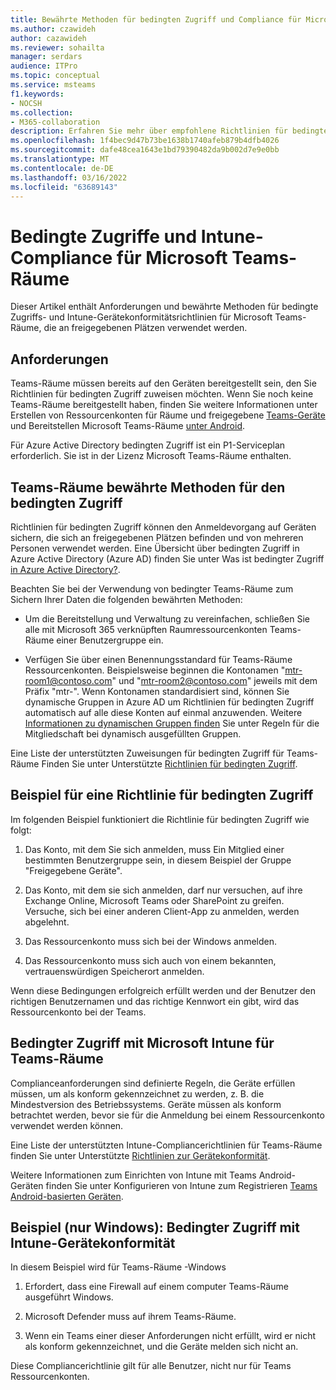 ```yaml
---
title: Bewährte Methoden für bedingten Zugriff und Compliance für Microsoft Teams-Räume
ms.author: czawideh
author: cazawideh
ms.reviewer: sohailta
manager: serdars
audience: ITPro
ms.topic: conceptual
ms.service: msteams
f1.keywords:
- NOCSH
ms.collection:
- M365-collaboration
description: Erfahren Sie mehr über empfohlene Richtlinien für bedingten Zugriff und Intune-Gerätekonformität und bewährte Methoden für Microsoft Teams-Räume.
ms.openlocfilehash: 1f4bec9d47b73be1638b1740afeb879b4dfb4026
ms.sourcegitcommit: dafe48cea1643e1bd79390482da9b002d7e9e0bb
ms.translationtype: MT
ms.contentlocale: de-DE
ms.lasthandoff: 03/16/2022
ms.locfileid: "63689143"
---
```

# <a name="conditional-access-and-intune-compliance-for-microsoft-teams-rooms"></a>Bedingte Zugriffe und Intune-Compliance für Microsoft Teams-Räume

Dieser Artikel enthält Anforderungen und bewährte Methoden für bedingte Zugriffs- und Intune-Gerätekonformitätsrichtlinien für Microsoft Teams-Räume, die an freigegebenen Plätzen verwendet werden.

## <a name="requirements"></a>Anforderungen

Teams-Räume müssen bereits auf den Geräten bereitgestellt sein, den Sie Richtlinien für bedingten Zugriff zuweisen möchten. Wenn Sie noch keine Teams-Räume bereitgestellt haben, finden Sie weitere Informationen unter Erstellen von Ressourcenkonten für Räume und freigegebene [Teams-Geräte](with-office-365.md) und Bereitstellen Microsoft Teams-Räume [unter Android](../devices/collab-bar-deploy.md).

Für Azure Active Directory bedingten Zugriff ist ein P1-Serviceplan erforderlich. Sie ist in der Lizenz Microsoft Teams-Räume enthalten.

## <a name="teams-rooms-conditional-access-best-practices"></a>Teams-Räume bewährte Methoden für den bedingten Zugriff

Richtlinien für bedingten Zugriff können den Anmeldevorgang auf Geräten sichern, die sich an freigegebenen Plätzen befinden und von mehreren Personen verwendet werden. Eine Übersicht über bedingten Zugriff in Azure Active Directory (Azure AD) finden Sie unter Was ist bedingter Zugriff [in Azure Active Directory?](/azure/active-directory/conditional-access/overview).

Beachten Sie bei der Verwendung von bedingter Teams-Räume zum Sichern Ihrer Daten die folgenden bewährten Methoden:

-   Um die Bereitstellung und Verwaltung zu vereinfachen, schließen Sie alle mit Microsoft 365 verknüpften Raumressourcenkonten Teams-Räume einer Benutzergruppe ein.

-   Verfügen Sie über einen Benennungsstandard für Teams-Räume Ressourcenkonten. Beispielsweise beginnen die Kontonamen "mtr-room1@contoso.com" und "mtr-room2@contoso.com" jeweils mit dem Präfix "mtr-".
    Wenn Kontonamen standardisiert sind, können Sie dynamische Gruppen in Azure AD um Richtlinien für bedingten Zugriff automatisch auf alle diese Konten auf einmal anzuwenden. Weitere [Informationen zu dynamischen Gruppen finden](/azure/active-directory/enterprise-users/groups-dynamic-membership) Sie unter Regeln für die Mitgliedschaft bei dynamisch ausgefüllten Gruppen.

Eine Liste der unterstützten Zuweisungen für bedingten Zugriff für Teams-Räume Finden Sie unter Unterstützte [Richtlinien für bedingten Zugriff](supported-ca-and-compliance-policies.md#supported-conditional-access-policies).

## <a name="example-conditional-access-policy"></a>Beispiel für eine Richtlinie für bedingten Zugriff

Im folgenden Beispiel funktioniert die Richtlinie für bedingten Zugriff wie folgt:

1.  Das Konto, mit dem Sie sich anmelden, muss Ein Mitglied einer bestimmten Benutzergruppe sein, in diesem Beispiel der Gruppe "Freigegebene Geräte".

2.  Das Konto, mit dem sie sich anmelden, darf nur versuchen, auf ihre Exchange Online, Microsoft Teams oder SharePoint zu greifen. Versuche, sich bei einer anderen Client-App zu anmelden, werden abgelehnt.

3.  Das Ressourcenkonto muss sich bei der Windows anmelden.

4.  Das Ressourcenkonto muss sich auch von einem bekannten, vertrauenswürdigen Speicherort anmelden.

Wenn diese Bedingungen erfolgreich erfüllt werden und der Benutzer den richtigen Benutzernamen und das richtige Kennwort ein gibt, wird das Ressourcenkonto bei der Teams.

## <a name="conditional-access-with-microsoft-intune-compliance-for-teams-rooms"></a>Bedingter Zugriff mit Microsoft Intune für Teams-Räume

Complianceanforderungen sind definierte Regeln, die Geräte erfüllen müssen, um als konform gekennzeichnet zu werden, z. B. die Mindestversion des Betriebssystems. Geräte müssen als konform betrachtet werden, bevor sie für die Anmeldung bei einem Ressourcenkonto verwendet werden können.

Eine Liste der unterstützten Intune-Compliancerichtlinien für Teams-Räume finden Sie unter Unterstützte [Richtlinien zur Gerätekonformität](supported-ca-and-compliance-policies.md#supported-device-compliance-policies).

Weitere Informationen zum Einrichten von Intune mit Teams Android-Geräten finden Sie unter Konfigurieren von Intune zum Registrieren [Teams Android-basierten Geräten](../devices/phones-displays-deploy.md#configure-intune-to-enroll-teams-android-based-devices).

## <a name="example-windows-only-conditional-access-with-intune-device-compliance"></a>Beispiel (nur Windows): Bedingter Zugriff mit Intune-Gerätekonformität

In diesem Beispiel wird für Teams-Räume -Windows

1. Erfordert, dass eine Firewall auf einem computer Teams-Räume ausgeführt Windows.

2. Microsoft Defender muss auf ihrem Teams-Räume.

3. Wenn ein Teams einer dieser Anforderungen nicht erfüllt, wird er nicht als konform gekennzeichnet, und die Geräte melden sich nicht an.

Diese Compliancerichtlinie gilt für alle Benutzer, nicht nur für Teams Ressourcenkonten.
